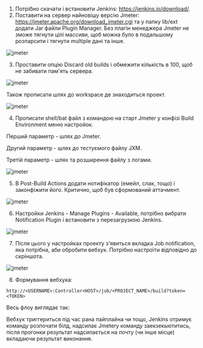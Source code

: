 1) Потрібно скачати і встановити Jenkins: https://jenkins.io/download/. 
2) Поставити на сервер найновішу версію Jmeter: https://jmeter.apache.org/download_jmeter.cgi та у папку lib/ext додати Jar файли Plugin Manager. Без плагін менеджера Jmeter не зможе тягнути цілі массиви, щоб можна було в подальшому розпарсити і тягнути multiple дані та інше. 

![jmeter](https://i.imgur.com/77XMVRm.png)

3) Проставити опцію Discard old builds і обмежити кількість в 100, щоб не забивати пам'ять сервера. 

![jmeter](https://i.imgur.com/eAgL2cq.png)

Також прописати шлях до workspace де знаходиться проект.

![jmeter](https://i.imgur.com/6YJeoqa.png)

4) Прописати shell/bat файл з командою на старт Jmeter у конфізі Build Environment меню настройок. 

Перший параметр - шлях до Jmeter. 

Другий параметр - шлях до тестуємого файлу JXM. 

Третій параметр - шлях та розширення файлу з логами. 

![jmeter](https://i.imgur.com/2xKtXOz.png)

5) В Post-Build Actions додати нотифікатор (емейл, слак, тощо) і законфіжити його. Критично, щоб був сформований аттачмент. 

![jmeter](https://i.imgur.com/9SjjuQE.png)

6) Настройки Jenkins - Manage Plugins - Available, потрібно вибрати Notification Plugin і встановити з перезагрузкою Jenkins. 

![jmeter](https://i.imgur.com/0FjEYrB.png)

7) Після цього у настройках проекту з'явиться вкладка Job notification, яка потрібна, аби обробити вебхук. Потрібно настроїти відповідно до скріншота. 

![jmeter](https://i.imgur.com/2kJncrh.png)

8) Формування вебхука: 

```
http://<USERNAME>:Controller<HOST>/job/<PROJECT_NAME>/build?token=<TOKEN>
```





Весь флоу виглядає так: 

Вебхук триггериться під час рана пайплайна чи тощо, Jenkins отримує команду розпочати білд, надсилає Jmeterу команду заекзекьютитись, після прогонки результат надсилається на почту (чи інше місце) вкладаючи результат виконання. 


